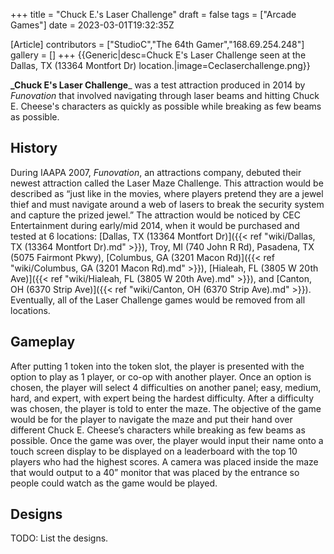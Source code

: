 +++
title = "Chuck E.'s Laser Challenge"
draft = false
tags = ["Arcade Games"]
date = 2023-03-01T19:32:35Z

[Article]
contributors = ["StudioC","The 64th Gamer","168.69.254.248"]
gallery = []
+++
{{Generic|desc=Chuck E's Laser Challenge seen at the Dallas, TX (13364 Montfort Dr) location.|image=Ceclaserchallenge.png}}

**_Chuck E's Laser Challenge**_ was a test attraction produced in 2014 by _Funovation_ that involved navigating through laser beams and hitting Chuck E. Cheese's characters as quickly as possible while breaking as few beams as possible.

## History ##
During IAAPA 2007, _Funovation_, an attractions company, debuted their newest attraction called the Laser Maze Challenge. This attraction would be described as “just like in the movies, where players pretend they are a jewel thief and must navigate around a web of lasers to break the security system and capture the prized jewel.” The attraction would be noticed by CEC Entertainment during early/mid 2014, when it would be purchased and tested at 6 locations: [Dallas, TX (13364 Montfort Dr)]({{< ref "wiki/Dallas, TX (13364 Montfort Dr).md" >}}), Troy, MI (740 John R Rd), Pasadena, TX (5075 Fairmont Pkwy), [Columbus, GA (3201 Macon Rd)]({{< ref "wiki/Columbus, GA (3201 Macon Rd).md" >}}), [Hialeah, FL (3805 W 20th Ave)]({{< ref "wiki/Hialeah, FL (3805 W 20th Ave).md" >}}), and [Canton, OH (6370 Strip Ave)]({{< ref "wiki/Canton, OH (6370 Strip Ave).md" >}}). Eventually, all of the Laser Challenge games would be removed from all locations.

## Gameplay ##
After putting 1 token into the token slot, the player is presented with the option to play as 1 player, or co-op with another player. Once an option is chosen, the player will select 4 difficulties on another panel; easy, medium, hard, and expert, with expert being the hardest difficulty. After a difficulty was chosen, the player is told to enter the maze. The objective of the game would be for the player to navigate the maze and put their hand over different Chuck E. Cheese’s characters while breaking as few beams as possible. Once the game was over, the player would input their name onto a touch screen display to be displayed on a leaderboard with the top 10 players who had the highest scores. A camera was placed inside the maze that would output to a 40” monitor that was placed by the entrance so people could watch as the game would be played. 

## Designs ##
TODO: List the designs.